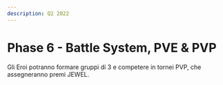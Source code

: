 ```yaml
---
description: Q2 2022
---
```


# Phase 6 - Battle System, PVE & PVP

Gli Eroi potranno formare gruppi di 3 e competere in tornei PVP, che assegneranno premi JEWEL.
